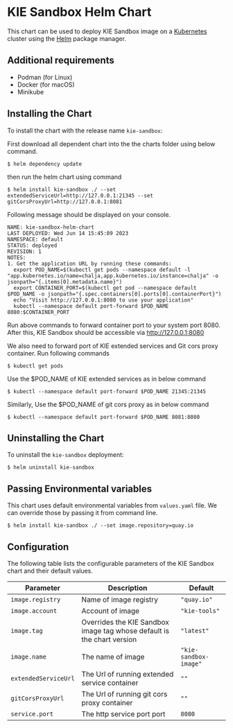 # KIE Sandbox Helm Chart

This chart can be used to deploy KIE Sandbox image on a [Kubernetes](https://kubernetes.io) cluster using the [Helm](https://helm.sh) package manager.

## Additional requirements

- Podman (for Linux)
- Docker (for macOS)
- Minikube

## Installing the Chart

To install the chart with the release name `kie-sandbox`:

First download all dependent chart into the the charts folder using below command.

```console
$ helm dependency update
```

then run the helm chart using command

```console
$ helm install kie-sandbox ./ --set extendedServiceUrl=http://127.0.0.1:21345 --set gitCorsProxyUrl=http://127.0.0.1:8081
```

Following message should be displayed on your console.

```console
NAME: kie-sandbox-helm-chart
LAST DEPLOYED: Wed Jun 14 15:45:09 2023
NAMESPACE: default
STATUS: deployed
REVISION: 1
NOTES:
1. Get the application URL by running these commands:
  export POD_NAME=$(kubectl get pods --namespace default -l "app.kubernetes.io/name=chalja,app.kubernetes.io/instance=chalja" -o jsonpath="{.items[0].metadata.name}")
  export CONTAINER_PORT=$(kubectl get pod --namespace default $POD_NAME -o jsonpath="{.spec.containers[0].ports[0].containerPort}")
  echo "Visit http://127.0.0.1:8080 to use your application"
  kubectl --namespace default port-forward $POD_NAME 8080:$CONTAINER_PORT
```

Run above commands to forward container port to your system port 8080. After this, KIE Sandbox should be accessible via http://127.0.0.1:8080

We also need to forward port of KIE extended services and Git cors proxy container. Run following commands

```console
$ kubectl get pods
```

Use the $POD_NAME of KIE extended services as in below command

```console
$ kubectl --namespace default port-forward $POD_NAME 21345:21345
```

Similarly, Use the $POD_NAME of git cors proxy as in below command

```console
$ kubectl --namespace default port-forward $POD_NAME 8081:8080
```

## Uninstalling the Chart

To uninstall the `kie-sandbox` deployment:

```console
$ helm uninstall kie-sandbox
```

## Passing Environmental variables

This chart uses default environmental variables from `values.yaml` file. We can override those by passing it from command line.

```console
$ helm install kie-sandbox ./ --set image.repository=quay.io
```

## Configuration

The following table lists the configurable parameters of the KIE Sandbox chart and their default values.

| Parameter            | Description                                                            | Default               |
| -------------------- | ---------------------------------------------------------------------- | --------------------- |
| `image.registry`     | Name of image registry                                                 | `"quay.io"`           |
| `image.account`      | Account of image                                                       | `"kie-tools"`         |
| `image.tag`          | Overrides the KIE Sandbox image tag whose default is the chart version | `"latest"`            |
| `image.name`         | The name of image                                                      | `"kie-sandbox-image"` |
| `extendedServiceUrl` | The Url of running extended service container                          | `""`                  |
| `gitCorsProxyUrl`    | The Url of running git cors proxy container                            | `""`                  |
| `service.port`       | The http service port port                                             | `8080`                |
